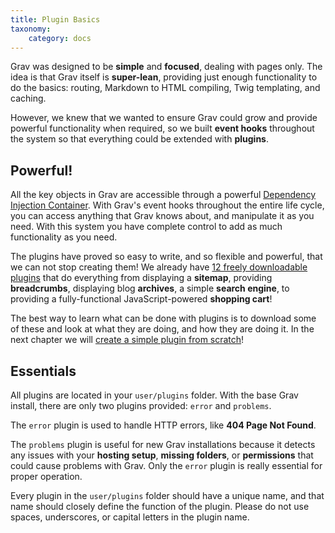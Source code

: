 ```yaml
---
title: Plugin Basics
taxonomy:
    category: docs
---
```


Grav was designed to be **simple** and **focused**, dealing with pages only.  The idea is that Grav itself is **super-lean**, providing just enough functionality to do the basics: routing, Markdown to HTML compiling, Twig templating, and caching.

However, we knew that we wanted to ensure Grav could grow and provide powerful functionality when required, so we built **event hooks** throughout the system so that everything could be extended with **plugins**.

## Powerful!

All the key objects in Grav are accessible through a powerful [Dependency Injection Container](http://en.wikipedia.org/wiki/Dependency_injection).  With Grav's event hooks throughout the entire life cycle, you can access anything that Grav knows about, and manipulate it as you need.  With this system you have complete control to add as much functionality as you need.

The plugins have proved so easy to write, and so flexible and powerful, that we can not stop creating them! We already have [12 freely downloadable plugins](http://getgrav.org/downloads/plugins#extras) that do everything from displaying a **sitemap**, providing **breadcrumbs**, displaying blog **archives**, a simple **search engine**, to providing a fully-functional JavaScript-powered **shopping cart**!

The best way to learn what can be done with plugins is to download some of these and look at what they are doing, and how they are doing it. In the next chapter we will [create a simple plugin from scratch](../plugin-tutorial)!

## Essentials

All plugins are located in your `user/plugins` folder.  With the base Grav install, there are only two plugins provided: `error` and `problems`.

The `error` plugin is used to handle HTTP errors, like **404 Page Not Found**.

The `problems` plugin is useful for new Grav installations because it detects any issues with your **hosting setup**, **missing folders**, or **permissions** that could cause problems with Grav.  Only the `error` plugin is really essential for proper operation.

Every plugin in the `user/plugins` folder should have a unique name, and that name should closely define the function of the plugin.  Please do not use spaces, underscores, or capital letters in the plugin name.
